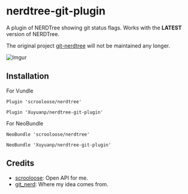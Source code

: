 nerdtree-git-plugin
===================

A plugin of NERDTree showing git status flags. Works with the **LATEST** version of NERDTree.

The original project [git-nerdtree](https://github.com/Xuyuanp/git-nerdtree) will not be maintained any longer.


![Imgur](http://i.imgur.com/jSCwGjU.gif?1)

## Installation

For Vundle

`Plugin 'scrooloose/nerdtree'`

`Plugin 'Xuyuanp/nerdtree-git-plugin'`

For NeoBundle

`NeoBundle 'scrooloose/nerdtree'`

`NeoBundle 'Xuyuanp/nerdtree-git-plugin'`

## Credits

*  [scrooloose](https://github.com/scrooloose): Open API for me.
*  [git_nerd](https://github.com/swerner/git_nerd): Where my idea comes from.
